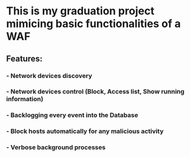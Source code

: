 # This is my graduation project mimicing basic functionalities of a WAF
## Features:
### - Network devices discovery
### - Network devices control (Block, Access list, Show running information)
### - Backlogging every event into the Database
### - Block hosts automatically for any malicious activity
### - Verbose background processes

